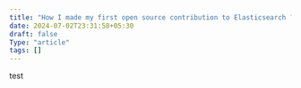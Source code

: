 ```yaml
---
title: "How I made my first open source contribution to Elasticsearch ?"
date: 2024-07-02T23:31:58+05:30
draft: false
Type: "article"
tags: []
---
```


test